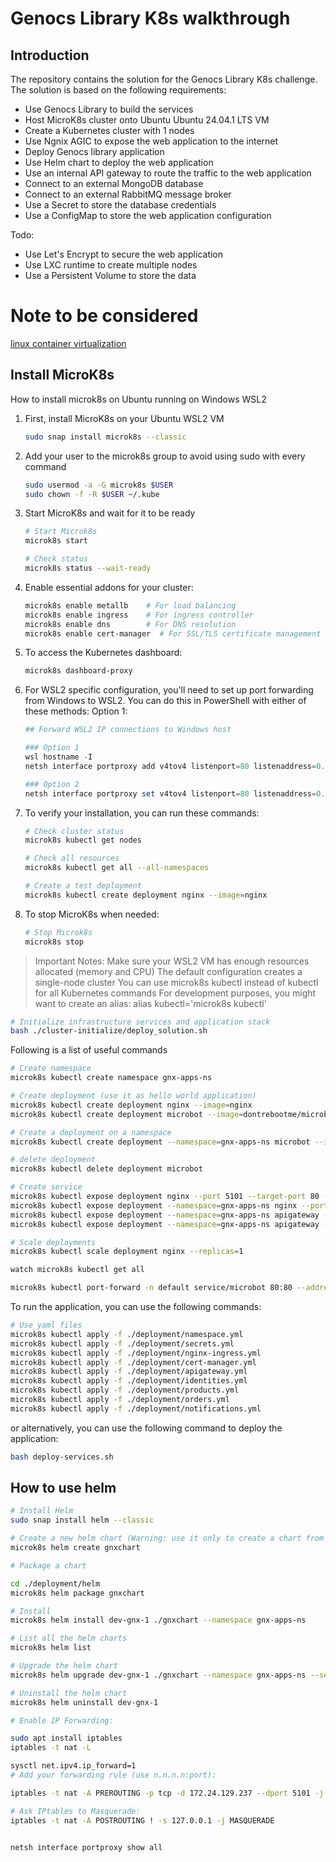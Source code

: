 # Genocs Library K8s walkthrough

## Introduction

The repository contains the solution for the Genocs Library K8s challenge. The solution is based on the following requirements:

- Use Genocs Library to build the services
- Host MicroK8s cluster onto Ubuntu Ubuntu 24.04.1 LTS VM  
- Create a Kubernetes cluster with 1 nodes
- Use Ngnix AGIC to expose the web application to the internet
- Deploy Genocs library application
- Use Helm chart to deploy the web application
- Use an internal API gateway to route the traffic to the web application
- Connect to an external MongoDB database
- Connect to an external RabbitMQ message broker 
- Use a Secret to store the database credentials
- Use a ConfigMap to store the web application configuration

Todo:
- Use Let's Encrypt to secure the web application
- Use LXC runtime to create multiple nodes
- Use a Persistent Volume to store the data

# Note to be considered

[linux container virtualization](https://linuxcontainers.org/)



## Install MicroK8s

How to install microk8s on Ubuntu running on Windows WSL2


1. First, install MicroK8s on your Ubuntu WSL2 VM
   ``` bash
   sudo snap install microk8s --classic
   ```

2. Add your user to the microk8s group to avoid using sudo with every command
   ``` bash
   sudo usermod -a -G microk8s $USER
   sudo chown -f -R $USER ~/.kube
   ```
3. Start MicroK8s and wait for it to be ready
   ``` bash
   # Start Microk8s
   microk8s start

   # Check status
   microk8s status --wait-ready
   ```
4. Enable essential addons for your cluster:
   ``` bash
   microk8s enable metallb    # For load balancing
   microk8s enable ingress    # For ingress controller
   microk8s enable dns        # For DNS resolution
   microk8s enable cert-manager  # For SSL/TLS certificate management
   ```

5. To access the Kubernetes dashboard:
   ``` bash
   microk8s dashboard-proxy
   ```

6. For WSL2 specific configuration, you'll need to set up port forwarding from Windows to WSL2. You can do this in PowerShell with either of these methods:
   Option 1:   

   ``` PowerShell
   ## Forward WSL2 IP connections to Windows host 
   
   ### Option 1
   wsl hostname -I
   netsh interface portproxy add v4tov4 listenport=80 listenaddress=0.0.0.0 connectport=80    connectaddress=<WSL2_IP>
   
   ### Option 2
   netsh interface portproxy set v4tov4 listenport=80 listenaddress=0.0.0.0 connectport=80 connectaddress=$(wsl hostname -I)
   ```

7. To verify your installation, you can run these commands:
   ``` bash
   # Check cluster status
   microk8s kubectl get nodes

   # Check all resources
   microk8s kubectl get all --all-namespaces

   # Create a test deployment
   microk8s kubectl create deployment nginx --image=nginx
   ```

8. To stop MicroK8s when needed:
   ``` bash
   # Stop Microk8s
   microk8s stop
   ```

> Important Notes:
> Make sure your WSL2 VM has enough resources allocated (memory and CPU)
> The default configuration creates a single-node cluster
> You can use microk8s kubectl instead of kubectl for all Kubernetes commands
> For development purposes, you might want to create an alias: alias kubectl='microk8s kubectl'




``` bash
# Initialize infrastructure services and application stack 
bash ./cluster-initialize/deploy_solution.sh
```

Following is a list of useful commands
``` bash
# Create namespace
microk8s kubectl create namespace gnx-apps-ns

# Create deployment (use it as hello world application)
microk8s kubectl create deployment nginx --image=nginx
microk8s kubectl create deployment microbot --image=dontrebootme/microbot:v1

# Create a deployment on a namespace
microk8s kubectl create deployment --namespace=gnx-apps-ns microbot --image=dontrebootme/microbot:v1

# delete deployment
microk8s kubectl delete deployment microbot

# Create service
microk8s kubectl expose deployment nginx --port 5101 --target-port 80 --selector app=nginx --type LoadBalancer --name nginx2
microk8s kubectl expose deployment --namespace=gnx-apps-ns nginx --port 5101 --target-port 80 --selector app=nginx --type LoadBalancer --name nginx2
microk8s kubectl expose deployment --namespace=gnx-apps-ns apigateway --port 5180 --target-port 80 --type LoadBalancer --name apigateway2
microk8s kubectl expose deployment --namespace=gnx-apps-ns apigateway --port 80 --type ClusterIP --name apigateway2

# Scale deployments
microk8s kubectl scale deployment nginx --replicas=1

watch microk8s kubectl get all

microk8s kubectl port-forward -n default service/microbot 80:80 --address 0.0.0.0
```

To run the application, you can use the following commands:
``` bash
# Use yaml files
microk8s kubectl apply -f ./deployment/namespace.yml
microk8s kubectl apply -f ./deployment/secrets.yml
microk8s kubectl apply -f ./deployment/nginx-ingress.yml
microk8s kubectl apply -f ./deployment/cert-manager.yml
microk8s kubectl apply -f ./deployment/apigateway.yml
microk8s kubectl apply -f ./deployment/identities.yml
microk8s kubectl apply -f ./deployment/products.yml
microk8s kubectl apply -f ./deployment/orders.yml
microk8s kubectl apply -f ./deployment/notifications.yml
```

or alternatively, you can use the following command to deploy the application:

``` bash
bash deploy-services.sh
```

## How to use helm

``` bash
# Install Helm
sudo snap install helm --classic

# Create a new helm chart (Warning: use it only to create a chart from scratch)
microk8s helm create gnxchart

# Package a chart

cd ./deployment/helm
microk8s helm package gnxchart

# Install
microk8s helm install dev-gnx-1 ./gnxchart --namespace gnx-apps-ns

# List all the helm charts
microk8s helm list

# Upgrade the helm chart
microk8s helm upgrade dev-gnx-1 ./gnxchart --namespace gnx-apps-ns --set replicaCount=3

# Uninstall the helm chart
microk8s helm uninstall dev-gnx-1
```


``` bash
# Enable IP Forwarding:

sudo apt install iptables
iptables -t nat -L

sysctl net.ipv4.ip_forward=1
# Add your forwarding rule (use n.n.n.n:port):

iptables -t nat -A PREROUTING -p tcp -d 172.24.129.237 --dport 5101 -j DNAT --to-destination 10.1.203.0:80

# Ask IPtables to Masquerade:
iptables -t nat -A POSTROUTING ! -s 127.0.0.1 -j MASQUERADE


netsh interface portproxy show all

```



